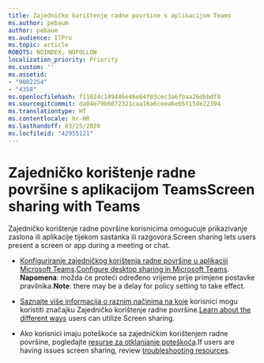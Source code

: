 ```yaml
---
title: Zajedničko korištenje radne površine s aplikacijom Teams
ms.author: pebaum
author: pebaum
ms.audience: ITPro
ms.topic: article
ROBOTS: NOINDEX, NOFOLLOW
localization_priority: Priority
ms.custom: ''
ms.assetid:
- "9002254"
- "4358"
ms.openlocfilehash: f11024c149446e46e64f03cec3a6fbaa26dbbdf8
ms.sourcegitcommit: da04e79b6072321caa16a6ceea6eb5f15de22394
ms.translationtype: HT
ms.contentlocale: hr-HR
ms.lasthandoff: 03/25/2020
ms.locfileid: "42955121"
---
```

# <a name="screen-sharing-with-teams"></a><span data-ttu-id="e1df8-102">Zajedničko korištenje radne površine s aplikacijom Teams</span><span class="sxs-lookup"><span data-stu-id="e1df8-102">Screen sharing with Teams</span></span>

<span data-ttu-id="e1df8-103">Zajedničko korištenje radne površine korisnicima omogućuje prikazivanje zaslona ili aplikacije tijekom sastanka ili razgovora.</span><span class="sxs-lookup"><span data-stu-id="e1df8-103">Screen sharing lets users present a screen or app during a meeting or chat.</span></span>

- <span data-ttu-id="e1df8-104">[Konfiguriranje zajedničkog korištenja radne površine u aplikaciji Microsoft Teams](https://docs.microsoft.com/microsoftteams/configure-desktop-sharing).</span><span class="sxs-lookup"><span data-stu-id="e1df8-104">[Configure desktop sharing in Microsoft Teams](https://docs.microsoft.com/microsoftteams/configure-desktop-sharing).</span></span> <span data-ttu-id="e1df8-105">**Napomena**: možda će proteći određeno vrijeme prije primjene postavke pravilnika.</span><span class="sxs-lookup"><span data-stu-id="e1df8-105">**Note**: there may be a delay for policy setting to take effect.</span></span> 

- <span data-ttu-id="e1df8-106">[Saznajte više informacija o raznim načinima na koje](https://docs.microsoft.com/microsoftteams/meeting-policies-in-teams#meeting-policy-settings---content-sharing) korisnici mogu koristiti značajku Zajedničko korištenje radne površine.</span><span class="sxs-lookup"><span data-stu-id="e1df8-106">[Learn about the different ways](https://docs.microsoft.com/microsoftteams/meeting-policies-in-teams#meeting-policy-settings---content-sharing) users can utilize Screen sharing.</span></span> 

- <span data-ttu-id="e1df8-107">Ako korisnici imaju poteškoće sa zajedničkim korištenjem radne površine, pogledajte [resurse za otklanjanje poteškoća](https://docs.microsoft.com/microsoftteams/connectivity-issues).</span><span class="sxs-lookup"><span data-stu-id="e1df8-107">If users are having issues screen sharing, review [troubleshooting resources](https://docs.microsoft.com/microsoftteams/connectivity-issues).</span></span> 
